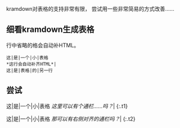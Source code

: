 kramdown对表格的支持非常有限，
尝试用一些非常简易的方式改善……

## 细看kramdown生成表格
行中省略的格会自动补HTML。
```
这|是|一个|小|表格
*这行会自动补齐HTML*|
这|是|表格|的|另一行
```

## 尝试

这|是|一个|小|表格
_这里可以有个通栏……吗？_|
{:.t1}
<style>
.t1 tr:nth-of-type(2) td { border: 0 }
.t1 tr:nth-of-type(2) td:first-child { position: absolute }
</style>

这|是|一个|小|表格
_那可以有右侧对齐的通栏吗？_|
{:.t2}
<style>
.t2 tr:nth-of-type(2) { position: relative }
.t2 tr:nth-of-type(2) td { border: 0 }
.t2 tr:nth-of-type(2) td:first-child{
    position: absolute;
	text-align: right;
    width: 100%;
    box-sizing: border-box;
}
</style>
<!--
#### 保留，测试用的

这|是|一个|小|表格
_这里可以有个通栏……吗？_|
这|是|表格|的|另一行
{:.t3}
<style>
	.t1 tr:nth-of-type(2) td{color:red}
</style>
-->
